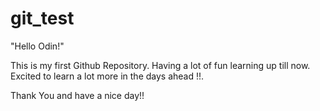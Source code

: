 # git_test
"Hello Odin!"

This is my first Github Repository. Having a lot of fun learning up till now. Excited to learn a lot more in the days ahead !!.

Thank You and have a nice day!!